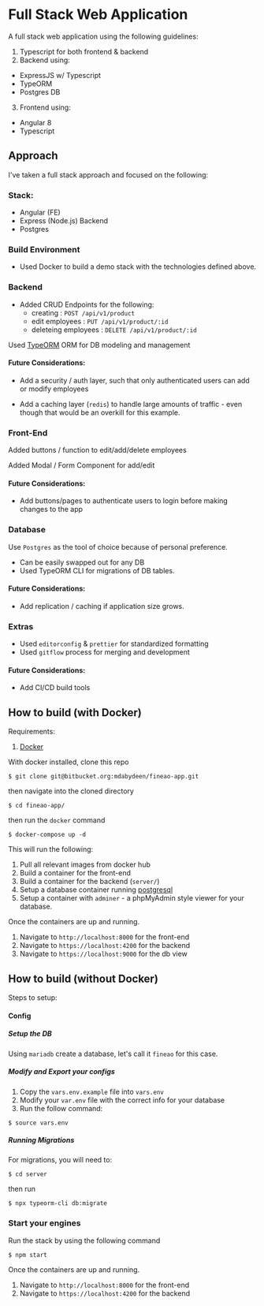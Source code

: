 # Full Stack Web Application 

A full stack web application using the following guidelines: 

1. Typescript for both frontend & backend
2. Backend using: 
  - ExpressJS w/ Typescript
  - TypeORM
  - Postgres DB
3. Frontend using: 
  - Angular 8 
  - Typescript

## Approach

I've taken a full stack approach and focused on the following:

### Stack:
- Angular (FE)
- Express (Node.js) Backend
- Postgres

### Build Environment
- Used Docker to build a demo stack with the technologies defined above.

### Backend
- Added CRUD Endpoints for the following:
  - creating : `POST /api/v1/product`
  - edit employees : `PUT /api/v1/product/:id`
  - deleteing employees : `DELETE /api/v1/product/:id`

Used [TypeORM]() ORM for DB modeling and management

#### Future Considerations:
- Add a security / auth layer, such that only authenticated users can add or modify employees

- Add a caching layer (`redis`) to handle large amounts of traffic - even though that would be an overkill for this example.

### Front-End
Added buttons / function to edit/add/delete employees

Added Modal / Form Component for add/edit

#### Future Considerations:
  - Add buttons/pages to authenticate users to login
  before making changes to the app

### Database
Use `Postgres` as the tool of choice because of personal preference.
  - Can be easily swapped out for any DB
  - Used TypeORM CLI for migrations of DB tables.

#### Future Considerations:
  - Add replication / caching if application size grows.

### Extras

- Used `editorconfig` & `prettier` for standardized formatting
- Used `gitflow` process for merging and development

#### Future Considerations:
  - Add CI/CD build tools

## __How to build (with Docker)__

Requirements:

1. [Docker](https://www.docker.com/products/docker-desktop)

With docker installed, clone this repo

```
$ git clone git@bitbucket.org:mdabydeen/fineao-app.git 
```

then navigate into the cloned directory

```
$ cd fineao-app/
```

then run the `docker` command

```
$ docker-compose up -d
```

This will run the following:

1. Pull all relevant images from docker hub
2. Build a container for the front-end
3. Build a container for the backend (`server/`)
4. Setup a database container running [postgresql](https://www.postgresql.org/)
5. Setup a container with `adminer` - a phpMyAdmin style
viewer for your database.

Once the containers are up and running.

1. Navigate to `http://localhost:8000` for the front-end
2. Navigate to `https://localhost:4200` for the backend
3. Navigate to `https://localhost:9000` for the db view

## __How to build (without Docker)__

Steps to setup:

#### Config

##### Setup the DB
Using `mariadb` create a database, let's call it `fineao` for this case.

##### Modify and Export your configs

1. Copy the `vars.env.example` file into `vars.env`
2. Modify your `var.env` file with the correct info for your database
3. Run the follow command:
```
$ source vars.env
```

##### Running Migrations

For migrations, you will need to:

```
$ cd server
```

then run

```
$ npx typeorm-cli db:migrate
```

### Start your engines

Run the stack by using the following command

```
$ npm start
```

Once the containers are up and running.

1. Navigate to `http://localhost:8000` for the front-end
2. Navigate to `https://localhost:4200` for the backend

